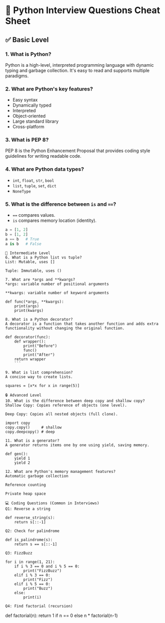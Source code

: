# 🧠 Python Interview Questions Cheat Sheet

## ✅ Basic Level

### 1. What is Python?
Python is a high-level, interpreted programming language with dynamic typing and garbage collection. It's easy to read and supports multiple paradigms.

### 2. What are Python's key features?
- Easy syntax
- Dynamically typed
- Interpreted
- Object-oriented
- Large standard library
- Cross-platform

### 3. What is PEP 8?
PEP 8 is the Python Enhancement Proposal that provides coding style guidelines for writing readable code.

### 4. What are Python data types?
- `int`, `float`, `str`, `bool`
- `list`, `tuple`, `set`, `dict`
- `NoneType`

### 5. What is the difference between `is` and `==`?
- `==` compares values.
- `is` compares memory location (identity).

```python
a = [1, 2]
b = [1, 2]
a == b   # True
a is b   # False
```
```
🔁 Intermediate Level
6. What is a Python list vs tuple?
List: Mutable, uses []

Tuple: Immutable, uses ()
```
```
7. What are *args and **kwargs?
*args: variable number of positional arguments

**kwargs: variable number of keyword arguments
```
```
def func(*args, **kwargs):
    print(args)
    print(kwargs)
```
```
8. What is a Python decorator?
A decorator is a function that takes another function and adds extra functionality without changing the original function.
```
```
def decorator(func):
    def wrapper():
        print("Before")
        func()
        print("After")
    return wrapper
    ```
```
```
9. What is list comprehension?
A concise way to create lists.
```
```
squares = [x*x for x in range(5)]
```
```
🔒 Advanced Level
10. What is the difference between deep copy and shallow copy?
Shallow Copy: Copies reference of objects (one level).

Deep Copy: Copies all nested objects (full clone).
```
```
import copy
copy.copy()     # shallow
copy.deepcopy() # deep
```
```
11. What is a generator?
A generator returns items one by one using yield, saving memory.
```
```
def gen():
    yield 1
    yield 2
```
```
12. What are Python's memory management features?
Automatic garbage collection

Reference counting

Private heap space
```
```
💻 Coding Questions (Common in Interviews)
Q1: Reverse a string
```
```
def reverse_string(s):
    return s[::-1]
```
```
Q2: Check for palindrome
```
```
def is_palindrome(s):
    return s == s[::-1]
```
```
Q3: FizzBuzz
```
```
for i in range(1, 21):
    if i % 3 == 0 and i % 5 == 0:
        print("FizzBuzz")
    elif i % 3 == 0:
        print("Fizz")
    elif i % 5 == 0:
        print("Buzz")
    else:
        print(i)
```
```
Q4: Find factorial (recursion)
```
def factorial(n):
    return 1 if n == 0 else n * factorial(n-1)
```
